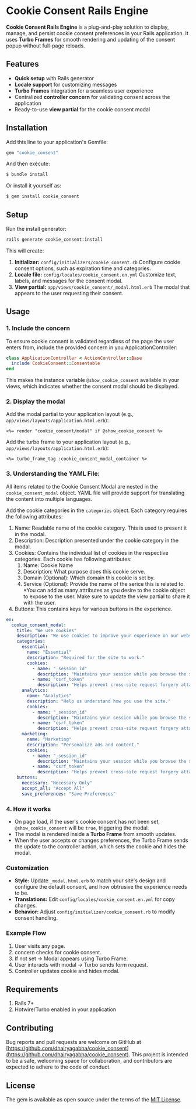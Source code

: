 # Cookie Consent Rails Engine
**Cookie Consent Rails Engine** is a plug-and-play solution to display, manage, and persist cookie consent preferences in your Rails application.
It uses **Turbo Frames** for smooth rendering and updating of the consent popup without full-page reloads.

## Features
* **Quick setup** with Rails generator
* **Locale support** for customizing messages
* **Turbo Frames** integration for a seamless user experience
* Centralized **controller concern** for validating consent across the application
* Ready-to-use **view partial** for the cookie consent modal

## Installation
Add this line to your application's Gemfile:

```ruby
gem "cookie_consent"
```

And then execute:
```bash
$ bundle install
```

Or install it yourself as:
```bash
$ gem install cookie_consent
```

## Setup
Run the install generator:
```bash
rails generate cookie_consent:install
```

This will create:
1. **Initializer:** `config/initializers/cookie_consent.rb`
   Configure cookie consent options, such as expiration time and categories.
2. **Locale file:** `config/locales/cookie_consent.en.yml`
   Customize text, labels, and messages for the consent modal.
3. **View partial:** `app/views/cookie_consent/_modal.html.erb`
   The modal that appears to the user requesting their consent.

## Usage
### 1. Include the concern
To ensure cookie consent is validated regardless of the page the user enters from, include the provided concern in you ApplicationController:
```ruby
class ApplicationController < ActionController::Base
  include CookieConsent::Consentable
end
```
This makes the instance variable `@show_cookie_consent` available in your views, which indicates whether the consent modal should be displayed.

### 2. Display the modal
Add the modal partial to your application layout (e.g., `app/views/layouts/application.html.erb`):

```erb
<%= render "cookie_consent/modal" if @show_cookie_consent %>
```

Add the turbo frame to your application layout (e.g., `app/views/layouts/application.html.erb`):

```erb
<%= turbo_frame_tag :cookie_consent_modal_container %>
```

### 3. Understanding the YAML File:
All items related to the Cookie Consent Modal are nested in the `cookie_consent_modal` object. YAML file will provide support for translating the content into multiple languages.

Add the cookie categories in the `categories` object. Each category requires the following attributes:
1. Name: Readable name of the cookie category. This is used to present it in the modal.
2. Description: Description presented under the cookie category in the modal.
3. Cookies: Contains the individual list of cookies in the respective categories. Each cookie has following attributes:
   1. Name: Cookie Name
   2. Description: What purpose does this cookie serve.
   3. Domain (Optional): Which domain this cookie is set by.
   4. Service (Optional): Provide the name of the serice this is related to.
   *You can add as many attributes as you desire to the cookie object to expose to the user. Make sure to update the view partial to share it with the user.
4. Buttons: This contains keys for various buttons in the experience.

```YAML
en:
  cookie_consent_modal:
    title: "We use cookies"
    description: "We use cookies to improve your experience on our website. You can choose which types of cookies to allow."
    categories:
      essential:
        name: "Essential"
        description: "Required for the site to work."
        cookies:
          - name: "_session_id"
            description: "Maintains your session while you browse the site."
          - name: "csrf_token"
            description: "Helps prevent cross-site request forgery attacks."
      analytics:
        name: "Analytics"
        description: "Help us understand how you use the site."
        cookies:
          - name: "_session_id"
            description: "Maintains your session while you browse the site."
          - name: "csrf_token"
            description: "Helps prevent cross-site request forgery attacks."
      marketing:
        name: "Marketing"
        description: "Personalize ads and content."
        cookies:
          - name: "_session_id"
            description: "Maintains your session while you browse the site."
          - name: "csrf_token"
            description: "Helps prevent cross-site request forgery attacks."
    buttons:
      necessary: "Necessary Only"
      accept_all: "Accept All"
      save_preferences: "Save Preferences"
```

### 4. How it works
* On page load, if the user's cookie consent has not been set, `@show_cookie_consent` will be `true`, triggering the modal.
* The modal is rendered inside a **Turbo Frame** from smooth updates.
* When the user accepts or changes preferences, the Turbo Frame sends the update to the controller action, which sets the cookie and hides the modal.

### Customization
* **Style:** Update `_modal.html.erb` to match your site's design and configure the default consent, and how obtrusive the experience needs to be.
* **Translations:** Edit `config/locales/cookie_consent.en.yml` for copy changes.
* **Behavior:** Adjust `config/initializer/cookie_consent.rb` to modify consent handling.

### Example Flow
1. User visits any page.
2. concern checks for cookie consent.
3. If not set -> Modal appears using Turbo Frame.
4. User interacts with modal -> Turbo sends form request.
5. Controller updates cookie and hides modal.

## Requirements
1. Rails 7+
2. Hotwire/Turbo enabled in your application

## Contributing
Bug reports and pull requests are welcome on GitHub at [https://github.com/dhairyagabha/cookie_consent](https://github.com/dhairyagabha/cookie_consent). This project is intended to be a safe, welcoming space for collaboration, and contributors are expected to adhere to the code of conduct.

## License
The gem is available as open source under the terms of the [MIT License](https://opensource.org/licenses/MIT).
